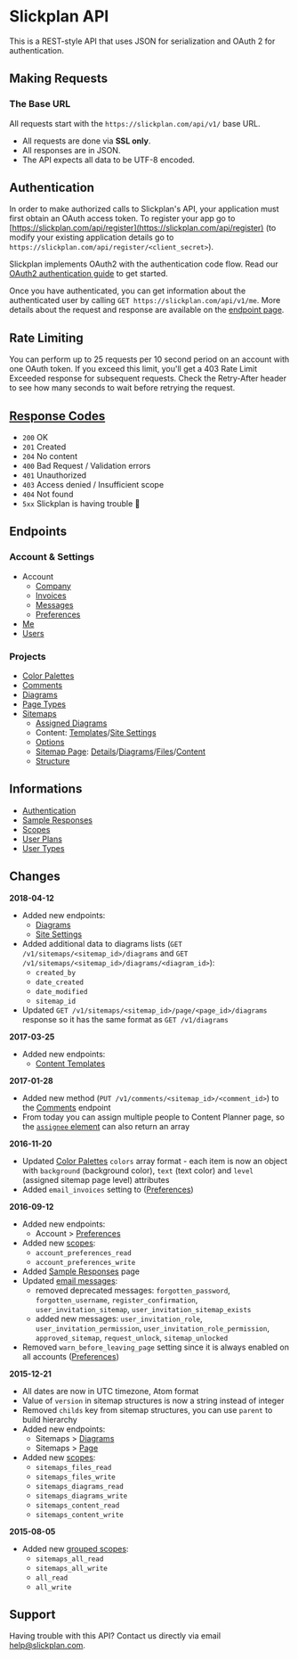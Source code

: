 # Slickplan API

This is a REST-style API that uses JSON for serialization and OAuth 2 for authentication.

## Making Requests

### The Base URL

All requests start with the `https://slickplan.com/api/v1/` base URL.

* All requests are done via **SSL only**.
* All responses are in JSON.
* The API expects all data to be UTF-8 encoded.

## Authentication

In order to make authorized calls to Slickplan's API, your application must first obtain an OAuth access token. To register your app go to [https://slickplan.com/api/register](https://slickplan.com/api/register) (to modify your existing application details go to `https://slickplan.com/api/register/<client_secret>`).

Slickplan implements OAuth2 with the authentication code flow. Read our [OAuth2 authentication guide](./sections/authentication.md) to get started.

Once you have authenticated, you can get information about the authenticated user by calling `GET https://slickplan.com/api/v1/me`. More details about the request and response are available on the [endpoint page](./endpoints/me.md).

## Rate Limiting

You can perform up to 25 requests per 10 second period on an account with one OAuth token. If you exceed this limit, you'll get a 403 Rate Limit Exceeded response for subsequent requests. Check the Retry-After header to see how many seconds to wait before retrying the request.

## [Response Codes](./sections/responses.md)

* `200` OK
* `201` Created
* `204` No content
* `400` Bad Request / Validation errors
* `401` Unauthorized
* `403` Access denied / Insufficient scope
* `404` Not found
* `5xx` Slickplan is having trouble 🤒

## Endpoints

### Account & Settings
* Account
  * [Company](./endpoints/account/company.md)
  * [Invoices](./endpoints/account/invoices.md)
  * [Messages](./endpoints/account/messages.md)
  * [Preferences](./endpoints/account/preferences.md)
* [Me](./endpoints/me.md)
* [Users](./endpoints/users.md)

### Projects
* [Color Palettes](./endpoints/palettes.md)
* [Comments](./endpoints/comments.md)
* [Diagrams](./endpoints/diagrams.md)
* [Page Types](./endpoints/archetypes.md)
* [Sitemaps](./endpoints/sitemaps.md)
  * [Assigned Diagrams](./endpoints/sitemaps/diagrams.md)
  * Content: [Templates](./endpoints/sitemaps/content.md)/[Site Settings](./endpoints/sitemaps/content.md#get-site-settings)
  * [Options](./endpoints/sitemaps/options.md)
  * [Sitemap Page](./endpoints/sitemaps/page.md): [Details](./endpoints/sitemaps/page.md#get-a-single-page-details)/[Diagrams](./endpoints/sitemaps/page.md#get-a-single-page-diagrams-list)/[Files](./endpoints/sitemaps/page.md#get-a-single-page-files-list)/[Content](./endpoints/sitemaps/page.md#get-a-single-page-content)
  * [Structure](./endpoints/sitemaps/structure.md)

## Informations

* [Authentication](./sections/authentication.md)
* [Sample Responses](./sections/responses.md)
* [Scopes](./sections/scopes.md)
* [User Plans](./endpoints/me.md#user-plans)
* [User Types](./endpoints/me.md#user-types)

## Changes

**2018-04-12**
* Added new endpoints:
  * [Diagrams](./endpoints/diagrams.md)
  * [Site Settings](./endpoints/sitemaps/content.md#get-site-settings)
* Added additional data to diagrams lists (`GET /v1/sitemaps/<sitemap_id>/diagrams` and `GET /v1/sitemaps/<sitemap_id>/diagrams/<diagram_id>`):
  * `created_by`
  * `date_created`
  * `date_modified`
  * `sitemap_id`
* Updated `GET /v1/sitemaps/<sitemap_id>/page/<page_id>/diagrams` response so it has the same format as `GET /v1/diagrams`

**2017-03-25**
* Added new endpoints:
  * [Content Templates](./endpoints/sitemaps/content.md)

**2017-01-28**
* Added new method (`PUT /v1/comments/<sitemap_id>/<comment_id>`) to the [Comments](./endpoints/comments.md#update-a-comment) endpoint
* From today you can assign multiple people to Content Planner page, so the [`assignee` element](./endpoints/sitemaps/page.md#get-a-single-page-content) can also return an array

**2016-11-20**
* Updated [Color Palettes](./endpoints/palettes.md) `colors` array format - each item is now an object with `background` (background color), `text` (text color) and `level` (assigned sitemap page level) attributes
* Added `email_invoices` setting to ([Preferences](./endpoints/account/preferences.md))

**2016-09-12**
* Added new endpoints:
  * Account > [Preferences](./endpoints/account/preferences.md)
* Added new [scopes](./sections/scopes.md):
  * `account_preferences_read`
  * `account_preferences_write`
* Added [Sample Responses](./sections/responses.md) page
* Updated [email messages](./endpoints/account/messages.md):
  * removed deprecated messages: `forgotten_password`, `forgotten_username`, `register_confirmation`, `user_invitation_sitemap`, `user_invitation_sitemap_exists`
  * added new messages: `user_invitation_role`, `user_invitation_permission`, `user_invitation_role_permission`, `approved_sitemap`, `request_unlock`, `sitemap_unlocked`
* Removed `warn_before_leaving_page` setting since it is always enabled on all accounts ([Preferences](./endpoints/account/preferences.md))
  
**2015-12-21**
* All dates are now in UTC timezone, Atom format
* Value of `version` in sitemap structures is now a string instead of integer
* Removed `childs` key from sitemap structures, you can use `parent` to build hierarchy
* Added new endpoints:
  * Sitemaps > [Diagrams](./endpoints/sitemaps/diagrams.md)
  * Sitemaps > [Page](./endpoints/sitemaps/page.md)
* Added new [scopes](./sections/scopes.md):
  * `sitemaps_files_read`
  * `sitemaps_files_write`
  * `sitemaps_diagrams_read`
  * `sitemaps_diagrams_write`
  * `sitemaps_content_read`
  * `sitemaps_content_write`
  
**2015-08-05**
* Added new [grouped scopes](./sections/scopes.md):
  * `sitemaps_all_read`
  * `sitemaps_all_write`
  * `all_read`
  * `all_write`

## Support

Having trouble with this API? Contact us directly via email [help@slickplan.com](mailto:help@slickplan.com).